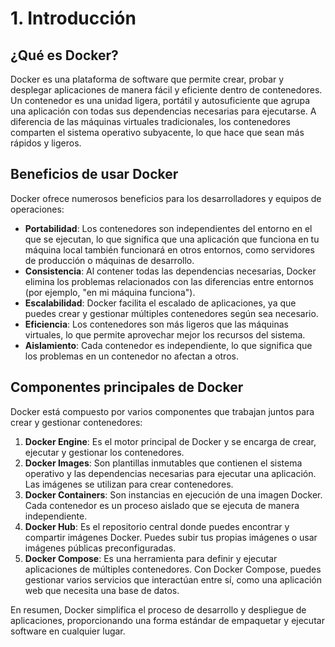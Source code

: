 # 1. Introducción

## ¿Qué es Docker?

Docker es una plataforma de software que permite crear, probar y desplegar aplicaciones de manera fácil y eficiente dentro de contenedores. Un contenedor es una unidad ligera, portátil y autosuficiente que agrupa una aplicación con todas sus dependencias necesarias para ejecutarse. A diferencia de las máquinas virtuales tradicionales, los contenedores comparten el sistema operativo subyacente, lo que hace que sean más rápidos y ligeros.

## Beneficios de usar Docker

Docker ofrece numerosos beneficios para los desarrolladores y equipos de operaciones:

- **Portabilidad**: Los contenedores son independientes del entorno en el que se ejecutan, lo que significa que una aplicación que funciona en tu máquina local también funcionará en otros entornos, como servidores de producción o máquinas de desarrollo.
- **Consistencia**: Al contener todas las dependencias necesarias, Docker elimina los problemas relacionados con las diferencias entre entornos (por ejemplo, "en mi máquina funciona").
- **Escalabilidad**: Docker facilita el escalado de aplicaciones, ya que puedes crear y gestionar múltiples contenedores según sea necesario.
- **Eficiencia**: Los contenedores son más ligeros que las máquinas virtuales, lo que permite aprovechar mejor los recursos del sistema.
- **Aislamiento**: Cada contenedor es independiente, lo que significa que los problemas en un contenedor no afectan a otros.

## Componentes principales de Docker

Docker está compuesto por varios componentes que trabajan juntos para crear y gestionar contenedores:

1. **Docker Engine**: Es el motor principal de Docker y se encarga de crear, ejecutar y gestionar los contenedores.
2. **Docker Images**: Son plantillas inmutables que contienen el sistema operativo y las dependencias necesarias para ejecutar una aplicación. Las imágenes se utilizan para crear contenedores.
3. **Docker Containers**: Son instancias en ejecución de una imagen Docker. Cada contenedor es un proceso aislado que se ejecuta de manera independiente.
4. **Docker Hub**: Es el repositorio central donde puedes encontrar y compartir imágenes Docker. Puedes subir tus propias imágenes o usar imágenes públicas preconfiguradas.
5. **Docker Compose**: Es una herramienta para definir y ejecutar aplicaciones de múltiples contenedores. Con Docker Compose, puedes gestionar varios servicios que interactúan entre sí, como una aplicación web que necesita una base de datos.

En resumen, Docker simplifica el proceso de desarrollo y despliegue de aplicaciones, proporcionando una forma estándar de empaquetar y ejecutar software en cualquier lugar.

